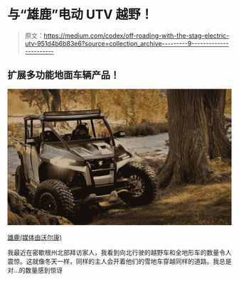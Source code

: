 # 与“雄鹿”电动 UTV 越野！

> 原文：<https://medium.com/codex/off-roading-with-the-stag-electric-utv-951d4b6b83e6?source=collection_archive---------9----------------------->

## 扩展多功能地面车辆产品！

![](img/a3499bca94d27ae8aa6e07c6259122aa.png)

[雄鹿(媒体由沃尔康)](https://www.volcon.com/stag)

我最近在密歇根州北部拜访家人，我看到向北行驶的越野车和全地形车的数量令人震惊。这就像冬天一样，同样的主人会开着他们的雪地车穿越同样的道路。我总是对…的数量感到惊讶